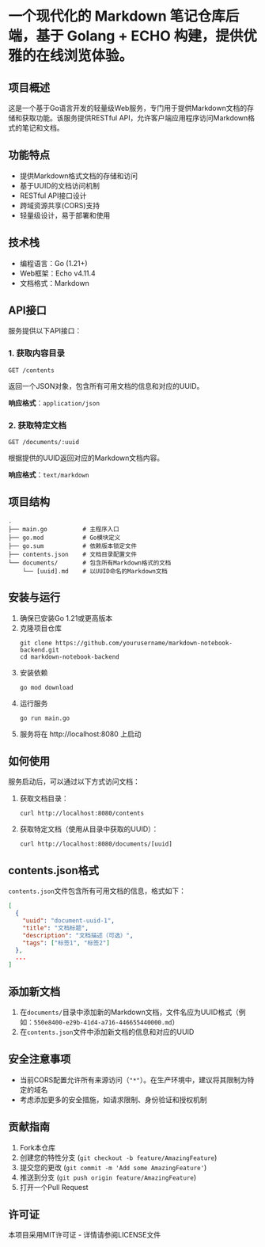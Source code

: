 # 一个现代化的 Markdown 笔记仓库后端，基于 Golang + ECHO 构建，提供优雅的在线浏览体验。

## 项目概述
这是一个基于Go语言开发的轻量级Web服务，专门用于提供Markdown文档的存储和获取功能。该服务提供RESTful API，允许客户端应用程序访问Markdown格式的笔记和文档。

## 功能特点
- 提供Markdown格式文档的存储和访问
- 基于UUID的文档访问机制
- RESTful API接口设计
- 跨域资源共享(CORS)支持
- 轻量级设计，易于部署和使用

## 技术栈
- 编程语言：Go (1.21+)
- Web框架：Echo v4.11.4
- 文档格式：Markdown

## API接口
服务提供以下API接口：

### 1. 获取内容目录
```
GET /contents
```
返回一个JSON对象，包含所有可用文档的信息和对应的UUID。

**响应格式**：`application/json`

### 2. 获取特定文档
```
GET /documents/:uuid
```
根据提供的UUID返回对应的Markdown文档内容。

**响应格式**：`text/markdown`

## 项目结构
```
.
├── main.go          # 主程序入口
├── go.mod           # Go模块定义
├── go.sum           # 依赖版本锁定文件
├── contents.json    # 文档目录配置文件
└── documents/       # 包含所有Markdown格式的文档
    └── [uuid].md    # 以UUID命名的Markdown文档
```

## 安装与运行
1. 确保已安装Go 1.21或更高版本
2. 克隆项目仓库
   ```
   git clone https://github.com/yourusername/markdown-notebook-backend.git
   cd markdown-notebook-backend
   ```
3. 安装依赖
   ```
   go mod download
   ```
4. 运行服务
   ```
   go run main.go
   ```
5. 服务将在 http://localhost:8080 上启动

## 如何使用
服务启动后，可以通过以下方式访问文档：

1. 获取文档目录：
   ```
   curl http://localhost:8080/contents
   ```

2. 获取特定文档（使用从目录中获取的UUID）：
   ```
   curl http://localhost:8080/documents/[uuid]
   ```

## contents.json格式
`contents.json`文件包含所有可用文档的信息，格式如下：
```json
[
  {
    "uuid": "document-uuid-1",
    "title": "文档标题",
    "description": "文档描述（可选）",
    "tags": ["标签1", "标签2"]
  },
  ...
]
```

## 添加新文档
1. 在`documents/`目录中添加新的Markdown文档，文件名应为UUID格式（例如：`550e8400-e29b-41d4-a716-446655440000.md`）
2. 在`contents.json`文件中添加新文档的信息和对应的UUID

## 安全注意事项
- 当前CORS配置允许所有来源访问（`"*"`）。在生产环境中，建议将其限制为特定的域名
- 考虑添加更多的安全措施，如请求限制、身份验证和授权机制

## 贡献指南
1. Fork本仓库
2. 创建您的特性分支 (`git checkout -b feature/AmazingFeature`)
3. 提交您的更改 (`git commit -m 'Add some AmazingFeature'`)
4. 推送到分支 (`git push origin feature/AmazingFeature`)
5. 打开一个Pull Request

## 许可证
本项目采用MIT许可证 - 详情请参阅LICENSE文件 